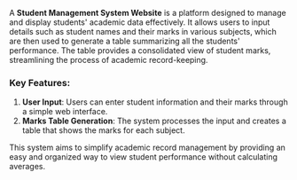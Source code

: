 A **Student Management System Website** is a platform designed to manage and display students' academic data effectively. It allows users to input details such as student names and their marks in various subjects, which are then used to generate a table summarizing all the students' performance. The table provides a consolidated view of student marks, streamlining the process of academic record-keeping.

### Key Features:
1. **User Input**: Users can enter student information and their marks through a simple web interface.
2. **Marks Table Generation**: The system processes the input and creates a table that shows the marks for each subject.

This system aims to simplify academic record management by providing an easy and organized way to view student performance without calculating averages.
